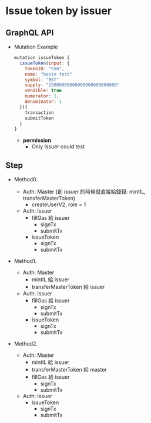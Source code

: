 
# Issue token by issuer

## GraphQL API

- Mutation Example
  ```javascript
  mutation issueToken {
    issueToken(input: {
      tokenID: "556",
      name: "bosin test"
      symbol: "BST"
      supply: "25000000000000000000000000"
      vendible: true
      numerator: 1,
      denominator: 1
    }){
      transaction
      submitToken
    }
  }
  ```


  - **permission**
    - Only Issuer could test


## Step

- Method0.
  - Auth: Master
    (創 issuer 的時候就直接給錢錢: mintIL, transferMasterToken)
    - createUserV2, role = 1
  - Auth: Issuer
    - fillGas 給 issuer
      - signTx
      - submitTx
    - issueToken
      - signTx
      - submitTx


- Method1.
  - Auth: Master
    - mintIL 給 issuer
    - transferMasterToken  給 issuer
  - Auth: Issuer
    - fillGas 給 issuer
      - signTx
      - submitTx
    - issueToken 
      - signTx
      - submitTx


- Method2.
  - Auth: Master
    - mintIL 給 issuer
    - transferMasterToken  給 master
    - fillGas 給 issuer
      - signTx
      - submitTx
  - Auth: Issuer
    - issueToken
      - signTx
      - submitTx